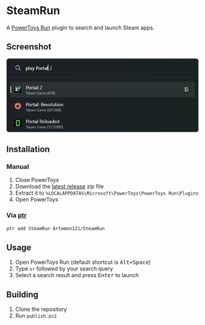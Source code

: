 # SteamRun

A [PowerToys Run](https://aka.ms/PowerToysOverview_PowerToysRun) plugin to search and launch Steam apps.

## Screenshot

![Screenshot](screenshot.png)

## Installation

### Manual

1. Close PowerToys
1. Download the [latest release](https://github.com/Artemon121/SteamRun/releases/latest) zip file
1. Extract it to `%LOCALAPPDATA%\Microsoft\PowerToys\PowerToys Run\Plugins`
1. Open PowerToys

### Via [ptr](https://github.com/8LWXpg/ptr)

```shell
ptr add SteamRun Artemon121/SteamRun
```

## Usage

1. Open PowerToys Run (default shortcut is <kbd>Alt+Space</kbd>)
2. Type `sr` followed by your search query
3. Select a search result and press <kbd>Enter</kbd> to launch

## Building

1. Clone the repository
1. Run `publish.ps1`

